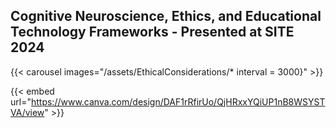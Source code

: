 ## Cognitive Neuroscience, Ethics, and Educational Technology Frameworks - Presented at SITE 2024

{{< carousel images="/assets/EthicalConsiderations/* interval = 3000}" >}}

{{< embed url="https://www.canva.com/design/DAF1rRfirUo/QjHRxxYQiUP1nB8WSYSTVA/view" >}}
